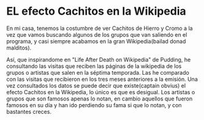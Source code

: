 # EL efecto Cachitos en la Wikipedia

En mi casa, tenemos la costumbre de ver Cachitos de Hierro y Cromo a la vez que vamos buscando algunos de los grupos que van saliendo en el programa, y casi siempre acabamos en la gran Wikipedia(bailad donad malditos).

Así, que inspirandome en "Life After Death on Wikipedia" de Pudding, he consultando las visitas que reciben las páginas de la wikipedia de los grupos o artistas que salen en la séptima temporada. Las he comparado con las visitas que recibieron en los tres meses anteriores a la emisión. Una vez consultados los datos se puede decir que existe(captain obvius) el efecto Cachitos en la Wikipedia, lo único es que es desigual. Los artistas o grupos que son famosos apenas lo notan, en cambio aquellos que fueron famosos en su día y han ido perdiendo su fama si que lo notan, y con bastantes creces.
